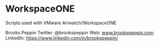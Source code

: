 # WorkspaceONE
Scripts used with VMware Airwatch/WorkspaceONE

Brooks Peppin
Twitter: @brookspeppin
Web: www.brookspeppin.com
LinkedIn: https://www.linkedin.com/in/brookspeppin/


